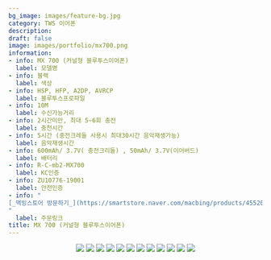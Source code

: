 ```yaml
---
bg_image: images/feature-bg.jpg
category: TWS 이어폰
description: 
draft: false
image: images/portfolio/mx700.png
information:
- info: MX 700 (커널형 블루투스이어폰)
  label: 모델명 
- info: 블랙
  label: 색상
- info: HSP, HFP, A2DP, AVRCP
  label: 블루투스프로파일
- info: 10M
  label: 수신가능거리
- info: 2시간미만, 최대 5~6회 충전
  label: 충천시간
- info: 5시간 (충전크레들 사용시 최대30시간 음악재생가능)
  label: 음악재생시간 
- info: 600mAh/ 3.7V( 충전크리들) , 50mAh/ 3.7V(이어버드)
  label: 배터리 
- info: R-C-mb2-MX700
  label: KC인증
- info: ZU10776-19001
  label: 안전인증
- info: "
[_맥빙스토어 방문하기_](https://smartstore.naver.com/macbing/products/4552039257)
"
  label: 주문링크 
title: MX 700 (커널형 블루투스이어폰)
---
```


<p align="center">
  <img src=/images/portfolio/01_860_01.jpg/>
  <img src=/images/portfolio/01_860_02.jpg/>
  <img src=/images/portfolio/01_860_03.jpg/>
  <img src=/images/portfolio/01_860_04.jpg/>
  <img src=/images/portfolio/01_860_05.jpg/>
  <img src=/images/portfolio/01_860_06.jpg/>
  <img src=/images/portfolio/01_860_07.jpg/>
  <img src=/images/portfolio/01_860_08.jpg/>
  <img src=/images/portfolio/01_860_09.jpg/>
  <img src=/images/portfolio/01_860_10.jpg/>
  <img src=/images/portfolio/01_860_11.jpg/>
  <img src=/images/portfolio/01_860_12.jpg/>
</p>
